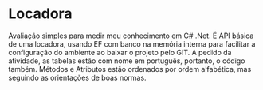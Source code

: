 # Locadora
 Avaliação simples para medir meu conhecimento em C# .Net. É API básica de uma locadora, usando EF com banco na memória interna para facilitar a configuração do ambiente ao baixar o projeto pelo GIT. A pedido da atividade, as tabelas estão com nome em português, portanto, o código também. Métodos e Atributos estão ordenados por ordem alfabética, mas seguindo as orientações de boas normas.
